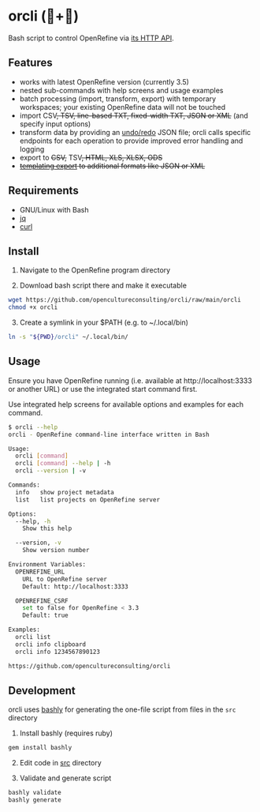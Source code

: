 # orcli (💎+🤖)

Bash script to control OpenRefine via [its HTTP API](https://docs.openrefine.org/technical-reference/openrefine-api).

## Features

* works with latest OpenRefine version (currently 3.5)
* nested sub-commands with help screens and usage examples
* batch processing (import, transform, export) with temporary workspaces; your existing OpenRefine data will not be touched
* import CSV~~, TSV, line-based TXT, fixed-width TXT, JSON or XML~~ (and specify input options)
* transform data by providing an [undo/redo](https://docs.openrefine.org/manual/running#history-undoredo) JSON file; orcli calls specific endpoints for each operation to provide improved error handling and logging
* export to ~~CSV,~~ TSV~~, HTML, XLS, XLSX, ODS~~
* ~~[templating export](https://docs.openrefine.org/manual/exporting#templating-exporter) to additional formats like JSON or XML~~

## Requirements

* GNU/Linux with Bash
* [jq](https://stedolan.github.io/jq/)
* [curl](https://curl.se/)

## Install

1. Navigate to the OpenRefine program directory

2. Download bash script there and make it executable

```sh
wget https://github.com/opencultureconsulting/orcli/raw/main/orcli
chmod +x orcli
```

3. Create a symlink in your $PATH (e.g. to ~/.local/bin)

```sh
ln -s "${PWD}/orcli" ~/.local/bin/
```

## Usage

Ensure you have OpenRefine running (i.e. available at http://localhost:3333 or another URL) or use the integrated start command first.

Use integrated help screens for available options and examples for each command.

```sh
$ orcli --help
orcli - OpenRefine command-line interface written in Bash

Usage:
  orcli [command]
  orcli [command] --help | -h
  orcli --version | -v

Commands:
  info   show project metadata
  list   list projects on OpenRefine server

Options:
  --help, -h
    Show this help

  --version, -v
    Show version number

Environment Variables:
  OPENREFINE_URL
    URL to OpenRefine server
    Default: http://localhost:3333

  OPENREFINE_CSRF
    set to false for OpenRefine < 3.3
    Default: true

Examples:
  orcli list
  orcli info clipboard
  orcli info 1234567890123

https://github.com/opencultureconsulting/orcli
```

## Development

orcli uses [bashly](https://github.com/DannyBen/bashly/) for generating the one-file script from files in the `src` directory

1. Install bashly (requires ruby)

```sh
gem install bashly
```

2. Edit code in [src](src) directory

3. Validate and generate script

```sh
bashly validate
bashly generate
```
